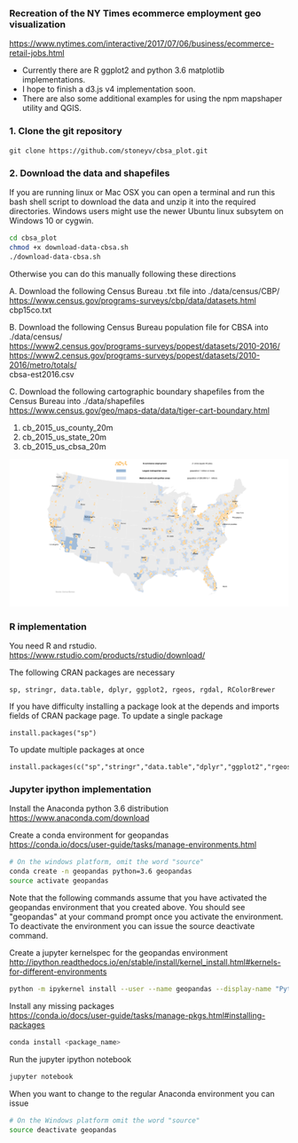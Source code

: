 
### Recreation of the NY Times ecommerce employment geo visualization
https://www.nytimes.com/interactive/2017/07/06/business/ecommerce-retail-jobs.html

* Currently there are R ggplot2 and python 3.6 matplotlib implementations.  
* I hope to finish a d3.js v4 implementation soon.  
* There are also some additional examples for using the npm mapshaper utility and QGIS.  

### 1. Clone the git repository
```
git clone https://github.com/stoneyv/cbsa_plot.git
```

### 2. Download the data and shapefiles
If you are running linux or Mac OSX you can open a terminal and run this bash shell script to download the data and unzip it into the required directories.  Windows users might use the newer Ubuntu linux subsytem on Windows 10 or cygwin.
```bash
cd cbsa_plot
chmod +x download-data-cbsa.sh
./download-data-cbsa.sh
```
Otherwise you can do this manually following these directions

A. Download the following Census Bureau .txt file into ./data/census/CBP/  
https://www.census.gov/programs-surveys/cbp/data/datasets.html  
cbp15co.txt  
  
B. Download the following Census Bureau population file for CBSA into ./data/census/  
https://www2.census.gov/programs-surveys/popest/datasets/2010-2016/  
https://www2.census.gov/programs-surveys/popest/datasets/2010-2016/metro/totals/  
cbsa-est2016.csv
  
C. Download the following cartographic boundary shapefiles from the Census Bureau into ./data/shapefiles  
https://www.census.gov/geo/maps-data/data/tiger-cart-boundary.html  
1. cb_2015_us_county_20m  
2. cb_2015_us_state_20m  
3. cb_2015_us_cbsa_20m  

<img src="images/ecommerce_2015_by_county_legend_ggplot_1900x1004.png"/>

### R implementation

You need R and rstudio.   
https://www.rstudio.com/products/rstudio/download/

The following CRAN packages are necessary
```
sp, stringr, data.table, dplyr, ggplot2, rgeos, rgdal, RColorBrewer
```
If you have difficulty installing a package look at the depends and imports fields of CRAN package page.
To update a single package

```
install.packages("sp")
```
To update multiple packages at once
```
install.packages(c("sp","stringr","data.table","dplyr","ggplot2","rgeos","rgdal","RColorBrewer"))
```

### Jupyter ipython implementation

Install the Anaconda python 3.6 distribution  
https://www.anaconda.com/download

Create a conda environment for geopandas  
https://conda.io/docs/user-guide/tasks/manage-environments.html
```bash
# On the windows platform, omit the word "source"
conda create -n geopandas python=3.6 geopandas
source activate geopandas
```
Note that the following commands assume that you have activated the geopandas environment that you created above.  You should see "geopandas" at your command prompt once you activate the environment.  To deactivate the environment you can issue the source deactivate command.

Create a jupyter kernelspec for the geopandas environment  
http://ipython.readthedocs.io/en/stable/install/kernel_install.html#kernels-for-different-environments
```bash
python -m ipykernel install --user --name geopandas --display-name "Python (geopandas)"
```
Install any missing packages  
https://conda.io/docs/user-guide/tasks/manage-pkgs.html#installing-packages
```bash
conda install <package_name>
```
Run the jupyter ipython notebook
```bash
jupyter notebook
```
When you want to change to the regular Anaconda environment you can issue 
```bash
# On the Windows platform omit the word "source"
source deactivate geopandas
```
